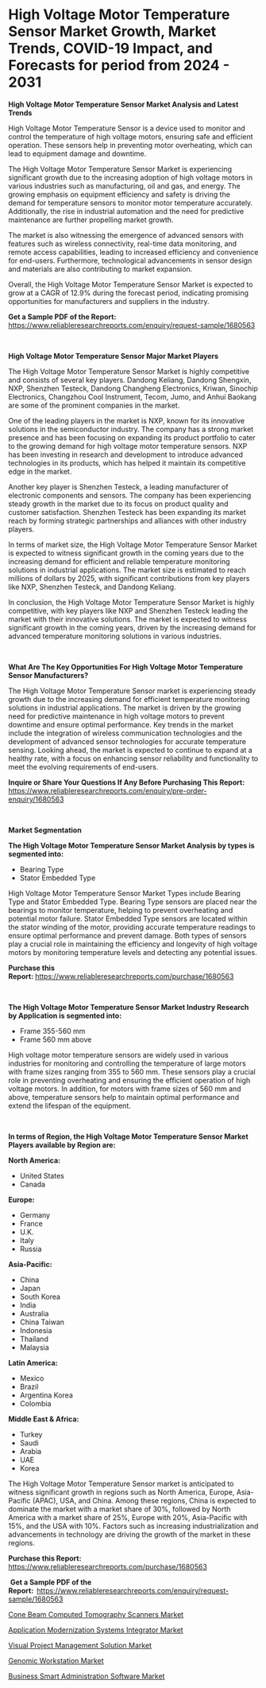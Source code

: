 <p><h1>High Voltage Motor Temperature Sensor Market Growth, Market Trends, COVID-19 Impact, and Forecasts for period from 2024 - 2031</h1></p><p><strong>High Voltage Motor Temperature Sensor Market Analysis and Latest Trends</strong></p>
<p><p>High Voltage Motor Temperature Sensor is a device used to monitor and control the temperature of high voltage motors, ensuring safe and efficient operation. These sensors help in preventing motor overheating, which can lead to equipment damage and downtime.</p><p>The High Voltage Motor Temperature Sensor Market is experiencing significant growth due to the increasing adoption of high voltage motors in various industries such as manufacturing, oil and gas, and energy. The growing emphasis on equipment efficiency and safety is driving the demand for temperature sensors to monitor motor temperature accurately. Additionally, the rise in industrial automation and the need for predictive maintenance are further propelling market growth.</p><p>The market is also witnessing the emergence of advanced sensors with features such as wireless connectivity, real-time data monitoring, and remote access capabilities, leading to increased efficiency and convenience for end-users. Furthermore, technological advancements in sensor design and materials are also contributing to market expansion.</p><p>Overall, the High Voltage Motor Temperature Sensor Market is expected to grow at a CAGR of 12.9% during the forecast period, indicating promising opportunities for manufacturers and suppliers in the industry.</p></p>
<p><strong>Get a Sample PDF of the Report:&nbsp;</strong> <a href="https://www.reliableresearchreports.com/enquiry/request-sample/1680563">https://www.reliableresearchreports.com/enquiry/request-sample/1680563</a></p>
<p>&nbsp;</p>
<p><strong>High Voltage Motor Temperature Sensor Major Market Players</strong></p>
<p><p>The High Voltage Motor Temperature Sensor Market is highly competitive and consists of several key players. Dandong Keliang, Dandong Shengxin, NXP, Shenzhen Testeck, Dandong Changheng Electronics, Kriwan, Sinochip Electronics, Changzhou Cool Instrument, Tecom, Jumo, and Anhui Baokang are some of the prominent companies in the market.</p><p>One of the leading players in the market is NXP, known for its innovative solutions in the semiconductor industry. The company has a strong market presence and has been focusing on expanding its product portfolio to cater to the growing demand for high voltage motor temperature sensors. NXP has been investing in research and development to introduce advanced technologies in its products, which has helped it maintain its competitive edge in the market.</p><p>Another key player is Shenzhen Testeck, a leading manufacturer of electronic components and sensors. The company has been experiencing steady growth in the market due to its focus on product quality and customer satisfaction. Shenzhen Testeck has been expanding its market reach by forming strategic partnerships and alliances with other industry players.</p><p>In terms of market size, the High Voltage Motor Temperature Sensor Market is expected to witness significant growth in the coming years due to the increasing demand for efficient and reliable temperature monitoring solutions in industrial applications. The market size is estimated to reach millions of dollars by 2025, with significant contributions from key players like NXP, Shenzhen Testeck, and Dandong Keliang.</p><p>In conclusion, the High Voltage Motor Temperature Sensor Market is highly competitive, with key players like NXP and Shenzhen Testeck leading the market with their innovative solutions. The market is expected to witness significant growth in the coming years, driven by the increasing demand for advanced temperature monitoring solutions in various industries.</p></p>
<p>&nbsp;</p>
<p><strong>What Are The Key Opportunities For High Voltage Motor Temperature Sensor Manufacturers?</strong></p>
<p><p>The High Voltage Motor Temperature Sensor market is experiencing steady growth due to the increasing demand for efficient temperature monitoring solutions in industrial applications. The market is driven by the growing need for predictive maintenance in high voltage motors to prevent downtime and ensure optimal performance. Key trends in the market include the integration of wireless communication technologies and the development of advanced sensor technologies for accurate temperature sensing. Looking ahead, the market is expected to continue to expand at a healthy rate, with a focus on enhancing sensor reliability and functionality to meet the evolving requirements of end-users.</p></p>
<p><strong>Inquire or Share Your Questions If Any Before Purchasing This Report:</strong> <a href="https://www.reliableresearchreports.com/enquiry/pre-order-enquiry/1680563">https://www.reliableresearchreports.com/enquiry/pre-order-enquiry/1680563</a></p>
<p>&nbsp;</p>
<p><strong>Market Segmentation</strong></p>
<p><strong>The High Voltage Motor Temperature Sensor Market Analysis by types is segmented into:</strong></p>
<p><ul><li>Bearing Type</li><li>Stator Embedded Type</li></ul></p>
<p><p>High Voltage Motor Temperature Sensor Market Types include Bearing Type and Stator Embedded Type. Bearing Type sensors are placed near the bearings to monitor temperature, helping to prevent overheating and potential motor failure. Stator Embedded Type sensors are located within the stator winding of the motor, providing accurate temperature readings to ensure optimal performance and prevent damage. Both types of sensors play a crucial role in maintaining the efficiency and longevity of high voltage motors by monitoring temperature levels and detecting any potential issues.</p></p>
<p><strong>Purchase this Report:&nbsp;</strong><a href="https://www.reliableresearchreports.com/purchase/1680563">https://www.reliableresearchreports.com/purchase/1680563</a></p>
<p>&nbsp;</p>
<p><strong>The High Voltage Motor Temperature Sensor Market Industry Research by Application is segmented into:</strong></p>
<p><ul><li>Frame 355-560 mm</li><li>Frame 560 mm above</li></ul></p>
<p><p>High voltage motor temperature sensors are widely used in various industries for monitoring and controlling the temperature of large motors with frame sizes ranging from 355 to 560 mm. These sensors play a crucial role in preventing overheating and ensuring the efficient operation of high voltage motors. In addition, for motors with frame sizes of 560 mm and above, temperature sensors help to maintain optimal performance and extend the lifespan of the equipment.</p></p>
<p>&nbsp;</p>
<p><strong>In terms of Region, the High Voltage Motor Temperature Sensor Market Players available by Region are:</strong></p>
<p>
    <p> <strong> North America: </strong>
        <ul>
            <li>United States</li>
            <li>Canada</li>
        </ul>
        </p> 
    <p> <strong> Europe: </strong>
        <ul>
            <li>Germany</li>
            <li>France</li>
            <li>U.K.</li>
            <li>Italy</li>
            <li>Russia</li>
        </ul>
        </p> 
    <p> <strong> Asia-Pacific: </strong>
        <ul>
            <li>China</li>
            <li>Japan</li>
            <li>South Korea</li>
            <li>India</li>
            <li>Australia</li>
            <li>China Taiwan</li>
            <li>Indonesia</li>
            <li>Thailand</li>
            <li>Malaysia</li>
        </ul>
        </p> 
    <p> <strong> Latin America: </strong>
        <ul>
            <li>Mexico</li>
            <li>Brazil</li>
            <li>Argentina Korea</li>
            <li>Colombia</li>
        </ul>
        </p> 
    <p> <strong> Middle East & Africa: </strong>
        <ul>
            <li>Turkey</li>
            <li>Saudi</li>
            <li>Arabia</li>
            <li>UAE</li>
            <li>Korea</li>
        </ul>
    </p>
    </p>
<p><p>The High Voltage Motor Temperature Sensor market is anticipated to witness significant growth in regions such as North America, Europe, Asia-Pacific (APAC), USA, and China. Among these regions, China is expected to dominate the market with a market share of 30%, followed by North America with a market share of 25%, Europe with 20%, Asia-Pacific with 15%, and the USA with 10%. Factors such as increasing industrialization and advancements in technology are driving the growth of the market in these regions.</p></p>
<p><strong>Purchase this Report: </strong><a href="https://www.reliableresearchreports.com/purchase/1680563">https://www.reliableresearchreports.com/purchase/1680563</a></p>
<p>&nbsp;<strong>Get a Sample PDF of the Report:&nbsp;&nbsp;</strong><a href="https://www.reliableresearchreports.com/enquiry/request-sample/1680563">https://www.reliableresearchreports.com/enquiry/request-sample/1680563</a></p>
<p><strong></strong></p>
<p><p><a href="https://github.com/brenzgnarento/Market-Research-Report-List-1/blob/main/cone-beam-computed-tomography-scanners-market.md">Cone Beam Computed Tomography Scanners Market</a></p><p><a href="https://medium.com/@ruthfranklin11/application-modernization-systems-integrator-market-share-evolution-and-market-growth-trends-2024-e85e1e15f02a">Application Modernization Systems Integrator Market</a></p><p><a href="https://medium.com/@madisonsimmons10/visual-project-management-solution-market-furnishes-information-on-market-share-market-trends-and-f6ec5d2acbb0">Visual Project Management Solution Market</a></p><p><a href="https://github.com/jerrycopelandthomaswsqd8q/Market-Research-Report-List-1/blob/main/genomic-workstation-market.md">Genomic Workstation Market</a></p><p><a href="https://medium.com/@ruthfranklin11/decoding-business-smart-administration-software-market-metrics-market-share-trends-and-growth-3974287ea35d">Business Smart Administration Software Market</a></p></p>